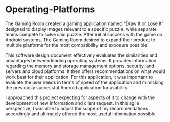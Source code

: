 # Operating-Platforms

The Gaming Room created a gaming application named “Draw It or Lose It” designed to display images relevant to a specific puzzle, while separate teams compete to solve said puzzle. After initial success with the game on Android systems, The Gaming Room desired to expand their product to multiple platforms for the most compatibility and exposure possible. 

This software design document effectively evaluates the similarities and advantages between leading operating systems. It provides information regarding the memory and storage management options, security, and servers and cloud platforms. It then offers recommendations on what would work best for their application. For this application, it was important to evaluate the user needs in terms of speed of the application and mimicking the previously successful Android application for usability. 

I approached this project expecting for aspects of it to change with the development of new information and client request. In this agile perspective, I was able to adjust the scope of my recommendations accordingly and ultimately offered the most useful information possible.
